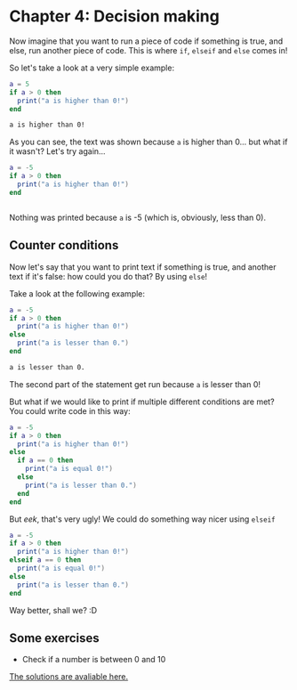 # Chapter 4: Decision making
Now imagine that you want to run a piece of code if something is true, and else, run another piece of code.
This is where `if`, `elseif` and `else` comes in!

So let's take a look at a very simple example:

```lua
a = 5
if a > 0 then
  print("a is higher than 0!")
end
```

```bash
a is higher than 0!
```

As you can see, the text was shown because `a` is higher than 0... but what if it wasn't?
Let's try again...

```lua
a = -5
if a > 0 then
  print("a is higher than 0!")
end
```

```bash

```

Nothing was printed because `a` is -5 (which is, obviously, less than 0).

## Counter conditions
Now let's say that you want to print text if something is true, and another text if it's false: how could you do that?
By using `else`!

Take a look at the following example:

```lua
a = -5
if a > 0 then
  print("a is higher than 0!")
else
  print("a is lesser than 0.")
end
```

```bash
a is lesser than 0.
```

The second part of the statement get run because `a` is lesser than 0!

But what if we would like to print if multiple different conditions are met? You could write code in this way:

```lua
a = -5
if a > 0 then
  print("a is higher than 0!")
else
  if a == 0 then
    print("a is equal 0!")
  else
    print("a is lesser than 0.")
  end
end
```

But *eek*, that's very ugly! We could do something way nicer using `elseif`

```lua
a = -5
if a > 0 then
  print("a is higher than 0!")
elseif a == 0 then
  print("a is equal 0!")
else
  print("a is lesser than 0.")
end
```

Way better, shall we? :D

## Some exercises
- Check if a number is between 0 and 10

[The solutions are avaliable here.](solutions/4.md)
